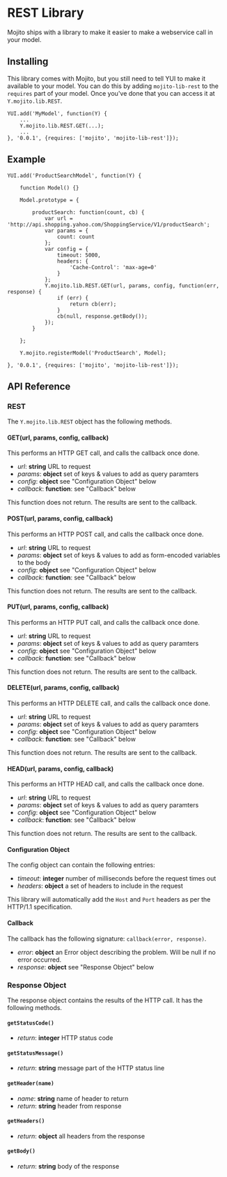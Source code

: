 # REST Library

Mojito ships with a library to make it easier to make a webservice call in your model.


## Installing

This library comes with Mojito, but you still need to tell YUI to make it available to your model.
You can do this by adding `mojito-lib-rest` to the `requires` part of your model.
Once you've done that you can access it at `Y.mojito.lib.REST`.

    YUI.add('MyModel', function(Y) {
        ...
        Y.mojito.lib.REST.GET(...);
        ...
    }, '0.0.1', {requires: ['mojito', 'mojito-lib-rest']});


## Example

    YUI.add('ProductSearchModel', function(Y) {

        function Model() {}

        Model.prototype = {

            productSearch: function(count, cb) {
                var url = 'http://api.shopping.yahoo.com/ShoppingService/V1/productSearch';
                var params = {
                    count: count
                };
                var config = {
                    timeout: 5000,
                    headers: {
                        'Cache-Control': 'max-age=0'
                    }
                };
                Y.mojito.lib.REST.GET(url, params, config, function(err, response) {
                    if (err) {
                        return cb(err);
                    }
                    cb(null, response.getBody());
                });
            }

        };

        Y.mojito.registerModel('ProductSearch', Model);

    }, '0.0.1', {requires: ['mojito', 'mojito-lib-rest']});


## API Reference

### REST
The `Y.mojito.lib.REST` object has the following methods.


#### GET(url, params, config, callback)
This performs an HTTP GET call, and calls the callback once done.

* *url*: **string** URL to request
* *params*: **object** set of keys & values to add as query paramters
* *config*: **object** see "Configuration Object" below
* *callback*: **function**: see "Callback" below

This function does not return.  The results are sent to the callback.


#### POST(url, params, config, callback)
This performs an HTTP POST call, and calls the callback once done.

* *url*: **string** URL to request
* *params*: **object** set of keys & values to add as form-encoded variables to the body
* *config*: **object** see "Configuration Object" below
* *callback*: **function**: see "Callback" below

This function does not return.  The results are sent to the callback.


#### PUT(url, params, config, callback)
This performs an HTTP PUT call, and calls the callback once done.

* *url*: **string** URL to request
* *params*: **object** set of keys & values to add as query paramters
* *config*: **object** see "Configuration Object" below
* *callback*: **function**: see "Callback" below

This function does not return.  The results are sent to the callback.


#### DELETE(url, params, config, callback)
This performs an HTTP DELETE call, and calls the callback once done.

* *url*: **string** URL to request
* *params*: **object** set of keys & values to add as query paramters
* *config*: **object** see "Configuration Object" below
* *callback*: **function**: see "Callback" below

This function does not return.  The results are sent to the callback.


#### HEAD(url, params, config, callback)
This performs an HTTP HEAD call, and calls the callback once done.

* *url*: **string** URL to request
* *params*: **object** set of keys & values to add as query paramters
* *config*: **object** see "Configuration Object" below
* *callback*: **function**: see "Callback" below

This function does not return.  The results are sent to the callback.



#### Configuration Object
The config object can contain the following entries:

* *timeout*: **integer** number of milliseconds before the request times out
* *headers*: **object** a set of headers to include in the request
<!-- * *proxy*: **string** an HTTP proxy to use for the request -->

This library will automatically add the `Host` and `Port` headers as per the HTTP/1.1 specification.


#### Callback
The callback has the following signature:  `callback(error, response)`.

* *error*: **object** an Error object describing the problem. Will be null if no error occurred.
* *response*:  **object** see "Response Object" below


### Response Object

The response object contains the results of the HTTP call.
It has the following methods.


#### `getStatusCode()`

* *return*: **integer** HTTP status code

#### `getStatusMessage()`

* *return*: **string** message part of the HTTP status line

#### `getHeader(name)`

* *name*: **string** name of header to return
* *return*: **string** header from response

#### `getHeaders()`

* *return*: **object** all headers from the response

#### `getBody()`

* *return*: **string** body of the response



